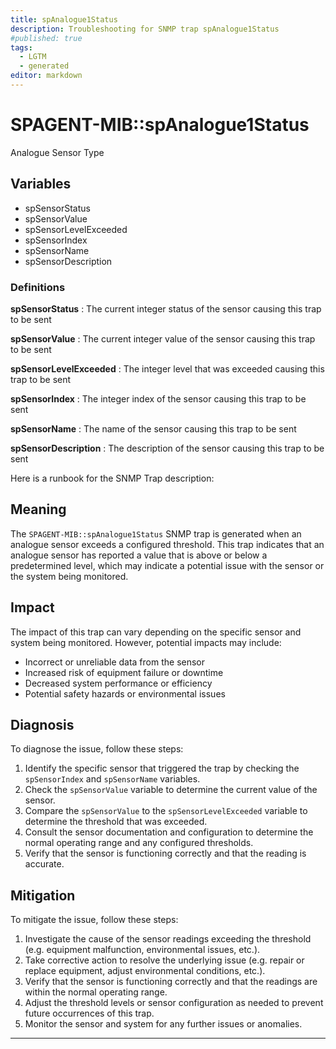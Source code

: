 ```yaml
---
title: spAnalogue1Status
description: Troubleshooting for SNMP trap spAnalogue1Status
#published: true
tags:
  - LGTM
  - generated
editor: markdown
---
```


# SPAGENT-MIB::spAnalogue1Status 

Analogue Sensor Type 


## Variables


  - spSensorStatus
  - spSensorValue
  - spSensorLevelExceeded
  - spSensorIndex
  - spSensorName
  - spSensorDescription 

### Definitions 


**spSensorStatus** 
: The current integer status of the sensor causing this trap to be sent 

**spSensorValue** 
: The current integer value of the sensor causing this trap to be sent 

**spSensorLevelExceeded** 
: The integer level that was exceeded causing this trap to be sent 

**spSensorIndex** 
: The integer index of the sensor causing this trap to be sent 

**spSensorName** 
: The name of the sensor causing this trap to be sent 

**spSensorDescription** 
: The description of the sensor causing this trap to be sent 


Here is a runbook for the SNMP Trap description:

## Meaning

The `SPAGENT-MIB::spAnalogue1Status` SNMP trap is generated when an analogue sensor exceeds a configured threshold. This trap indicates that an analogue sensor has reported a value that is above or below a predetermined level, which may indicate a potential issue with the sensor or the system being monitored.

## Impact

The impact of this trap can vary depending on the specific sensor and system being monitored. However, potential impacts may include:

* Incorrect or unreliable data from the sensor
* Increased risk of equipment failure or downtime
* Decreased system performance or efficiency
* Potential safety hazards or environmental issues

## Diagnosis

To diagnose the issue, follow these steps:

1. Identify the specific sensor that triggered the trap by checking the `spSensorIndex` and `spSensorName` variables.
2. Check the `spSensorValue` variable to determine the current value of the sensor.
3. Compare the `spSensorValue` to the `spSensorLevelExceeded` variable to determine the threshold that was exceeded.
4. Consult the sensor documentation and configuration to determine the normal operating range and any configured thresholds.
5. Verify that the sensor is functioning correctly and that the reading is accurate.

## Mitigation

To mitigate the issue, follow these steps:

1. Investigate the cause of the sensor readings exceeding the threshold (e.g. equipment malfunction, environmental issues, etc.).
2. Take corrective action to resolve the underlying issue (e.g. repair or replace equipment, adjust environmental conditions, etc.).
3. Verify that the sensor is functioning correctly and that the readings are within the normal operating range.
4. Adjust the threshold levels or sensor configuration as needed to prevent future occurrences of this trap.
5. Monitor the sensor and system for any further issues or anomalies.
---





